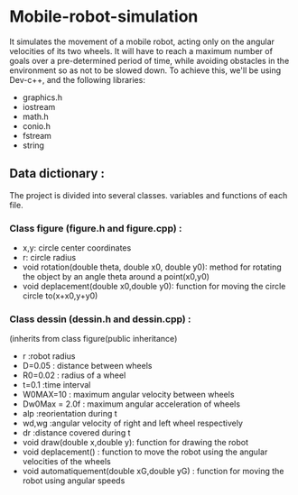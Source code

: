 # Mobile-robot-simulation
It simulates the movement of a mobile robot, acting only on the angular velocities of its two wheels. It will have to reach a maximum number of goals over a pre-determined period of time, while avoiding obstacles in the environment so as not to be slowed down. To achieve this, we'll be using Dev-c++, and the following libraries:
* graphics.h
* iostream
* math.h
* conio.h
* fstream
* string
  
## Data dictionary :
The project is divided into several classes. 
variables and functions of each file.
### Class figure (figure.h and figure.cpp) :
* x,y: circle center coordinates
* r: circle radius
* void rotation(double theta, double x0, double y0): method for rotating 
the object by an angle theta around a point(x0,y0)
* void deplacement(double x0,double y0): function for moving the circle 
circle to(x+x0,y+y0)
### Class dessin (dessin.h and dessin.cpp) :
(inherits from class figure(public inheritance)
* r :robot radius
* D=0.05 : distance between wheels
* R0=0.02 : radius of a wheel
* t=0.1 :time interval
* W0MAX=10 : maximum angular velocity between wheels
* Dw0Max = 2.0f : maximum angular acceleration of wheels 
* alp :reorientation during t
* wd,wg :angular velocity of right and left wheel respectively
* dr :distance covered during t
* void draw(double x,double y): function for drawing the robot
* void deplacement() : function to move the robot using the angular velocities of the wheels
* void automatiquement(double xG,double yG) : function for moving the robot using angular speeds
  

